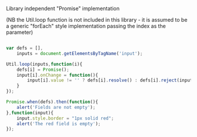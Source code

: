 Library independent "Promise" implementation

(NB the Util.loop function is not included in this library - it is assumed to be a generic "forEach" style implementation passing the index as the parameter)

```javascript

var defs = [], 
    inputs = document.getElementsByTagName('input');

Util.loop(inputs,function(i){
    defs[i] = Promise();
    input[i].onChange = function(){
        input[i].value != '' ? defs[i].resolve() : defs[i].reject(input[i]);
    }  
});

Promise.when(defs).then(function(){
    alert('Fields are not empty');
},function(input){
    input.style.border = "1px solid red";
    alert('The red field is empty');
});

```
